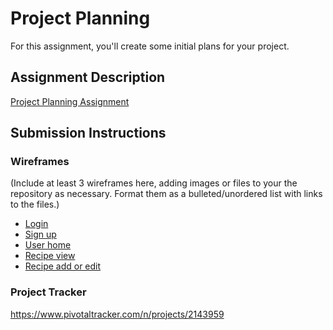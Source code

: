 # Project Planning
For this assignment, you'll create some initial plans for your project.

## Assignment Description
[Project Planning Assignment](https://education.launchcode.org/liftoff/assignments/planning/)

## Submission Instructions

### Wireframes

(Include at least 3 wireframes here, adding images or files to your the repository as necessary. Format them as a bulleted/unordered list with links to the files.)

* [Login](https://github.com/jamesgallien/liftoff-assignments/blob/master/P3-Project_Planning/Login.jpg)
* [Sign up](https://github.com/jamesgallien/liftoff-assignments/blob/master/P3-Project_Planning/Sign_up.jpg)
* [User home](https://github.com/jamesgallien/liftoff-assignments/blob/master/P3-Project_Planning/User_home.jpg)
* [Recipe view](https://github.com/jamesgallien/liftoff-assignments/blob/master/P3-Project_Planning/Recipe_view.jpg)
* [Recipe add or edit](https://github.com/jamesgallien/liftoff-assignments/blob/master/P3-Project_Planning/Recipe%20add_or_edit.jpg)

### Project Tracker

https://www.pivotaltracker.com/n/projects/2143959